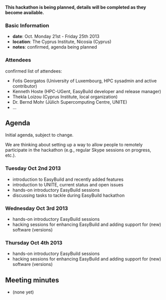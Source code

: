 **This hackathon is being planned, details will be completed as they become available.**

### Basic Information

* **date**: Oct. Monday 21st - Friday 25th 2013
* **location**: The Cyprus Institute, Nicosia (Cyprus)
* **notes**: confirmed, agenda being planned

### Attendees

confirmed list of attendees:
* Fotis Georgatos (University of Luxembourg, HPC sysadmin and active contributor)
* Kenneth Hoste (HPC-UGent, EasyBuild developer and release manager)
* Thekla Loizou (Cyprus Institute, local organization)
* Dr. Bernd Mohr (Jülich Supercomputing Centre, UNITE)
* ...

## Agenda

Initial agenda, subject to change.

We are thinking about setting up a way to allow people to remotely participate in the hackathon (e.g., regular Skype sessions on progress, etc.).

### Tuesday Oct 2nd 2013

 * introduction to EasyBuild and recently added features
 * introduction to UNITE, current status and open issues
 * hands-on introductory EasyBuild sessions
 * discussing tasks to tackle during EasyBuild hackathon

### Wednesday Oct 3rd 2013

 * hands-on introductory EasyBuild sessions
 * hacking sessions for enhancing EasyBuild and adding support for (new) software (versions) 

### Thursday Oct 4th 2013

 * hands-on introductory EasyBuild sessions
 * hacking sessions for enhancing EasyBuild and adding support for (new) software (versions) 

## Meeting minutes

 * (none yet)